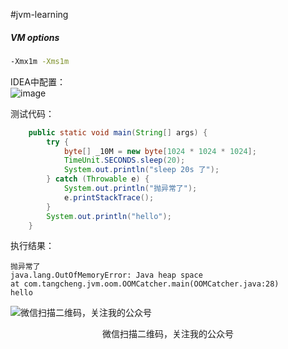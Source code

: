 #jvm-learning

##### VM options
```bash
-Xmx1m -Xms1m  
```
IDEA中配置：  
![image](https://user-images.githubusercontent.com/13701989/72028723-96005280-32be-11ea-9b33-a37c0133edfd.png)


测试代码：
```java
    public static void main(String[] args) {
        try {
            byte[] _10M = new byte[1024 * 1024 * 1024];
            TimeUnit.SECONDS.sleep(20);
            System.out.println("sleep 20s 了");
        } catch (Throwable e) {
            System.out.println("抛异常了");
            e.printStackTrace();
        }
        System.out.println("hello");
    }
```

执行结果：
```text
抛异常了
java.lang.OutOfMemoryError: Java heap space
at com.tangcheng.jvm.oom.OOMCatcher.main(OOMCatcher.java:28)
hello
```


![微信扫描二维码，关注我的公众号](https://user-images.githubusercontent.com/13701989/50696841-8c288b80-107b-11e9-9fbf-2b9e20adc166.jpg)
 <center>微信扫描二维码，关注我的公众号</center>

